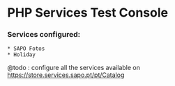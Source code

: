 PHP Services Test Console
====

### Services configured:
    * SAPO Fotos
    * Holiday

@todo : configure all the services available on https://store.services.sapo.pt/pt/Catalog
